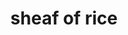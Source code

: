 ---
layout: smileys&emotion
title: sheaf of rice
emoji: sheaf_of_rice
permalink: 🌾.html
image: assets/img/3moji/sheaf_of_rice.png
---